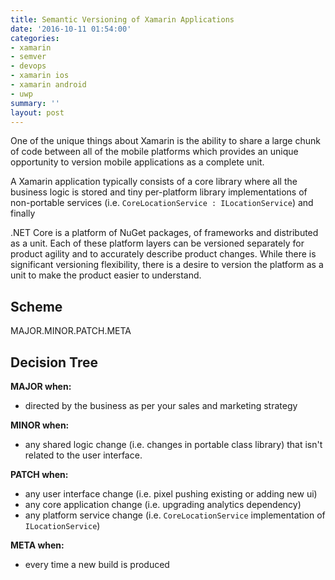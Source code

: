 ```yaml
---
title: Semantic Versioning of Xamarin Applications
date: '2016-10-11 01:54:00'
categories:
- xamarin
- semver
- devops
- xamarin ios
- xamarin android
- uwp
summary: ''
layout: post
---
```

One of the unique things about Xamarin is the ability to share a large chunk of code between all of the mobile platforms which provides an unique opportunity to version mobile applications as a complete unit. 

A Xamarin application typically consists of a core library where all the business logic is stored and tiny per-platform library implementations of non-portable services (i.e. `CoreLocationService : ILocationService`) and finally




.NET Core is a platform of NuGet packages, of frameworks and distributed as a unit. Each of these platform layers can be versioned separately for product agility and to accurately describe product changes. While there is significant versioning flexibility, there is a desire to version the platform as a unit to make the product easier to understand.

## Scheme

MAJOR.MINOR.PATCH.META

## Decision Tree

**MAJOR when:**

- directed by the business as per your sales and marketing strategy

**MINOR when:**

- any shared logic change (i.e. changes in portable class library) that isn't related to the user interface.

**PATCH when:**

- any user interface change (i.e. pixel pushing existing or adding new ui)
- any core application change (i.e. upgrading analytics dependency) 
- any platform service change (i.e. `CoreLocationService` implementation of `ILocationService`)

**META when:**

- every time a new build is produced